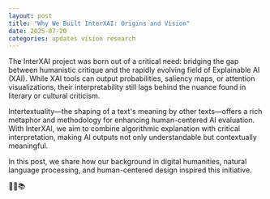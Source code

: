 ```yaml
---
layout: post
title: "Why We Built InterXAI: Origins and Vision"
date: 2025-07-20
categories: updates vision research
---
```


The InterXAI project was born out of a critical need: bridging the gap between humanistic critique and the rapidly evolving field of Explainable AI (XAI). While XAI tools can output probabilities, saliency maps, or attention visualizations, their interpretability still lags behind the nuance found in literary or cultural criticism.

Intertextuality—the shaping of a text's meaning by other texts—offers a rich metaphor and methodology for enhancing human-centered AI evaluation. With InterXAI, we aim to combine algorithmic explanation with critical interpretation, making AI outputs not only understandable but contextually meaningful.

In this post, we share how our background in digital humanities, natural language processing, and human-centered design inspired this initiative.

🧠✨📚
